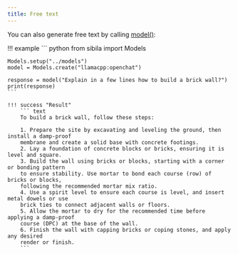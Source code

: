 ```yaml
---
title: Free text
---
```


You can also generate free text by calling [model()](../api-reference/model.md#sibila.LlamaCppModel.__call__):


!!! example
    ``` python
    from sibila import Models

    Models.setup("../models")
    model = Models.create("llamacpp:openchat")

    response = model("Explain in a few lines how to build a brick wall?")
    print(response)
    ```

    !!! success "Result"
        ``` text
        To build a brick wall, follow these steps:

        1. Prepare the site by excavating and leveling the ground, then install a damp-proof 
        membrane and create a solid base with concrete footings.
        2. Lay a foundation of concrete blocks or bricks, ensuring it is level and square.
        3. Build the wall using bricks or blocks, starting with a corner or bonding pattern 
        to ensure stability. Use mortar to bond each course (row) of bricks or blocks, 
        following the recommended mortar mix ratio.
        4. Use a spirit level to ensure each course is level, and insert metal dowels or use 
        brick ties to connect adjacent walls or floors.
        5. Allow the mortar to dry for the recommended time before applying a damp-proof 
        course (DPC) at the base of the wall.
        6. Finish the wall with capping bricks or coping stones, and apply any desired 
        render or finish.
        ```
